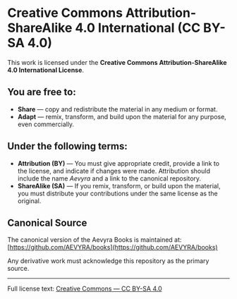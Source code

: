 # Creative Commons Attribution-ShareAlike 4.0 International (CC BY-SA 4.0)

This work is licensed under the **Creative Commons Attribution-ShareAlike 4.0 International License**.

## You are free to:
- **Share** — copy and redistribute the material in any medium or format.
- **Adapt** — remix, transform, and build upon the material for any purpose, even commercially.

## Under the following terms:
- **Attribution (BY)** — You must give appropriate credit, provide a link to the license, and indicate if changes were made. Attribution should include the name *Aevyra* and a link to the canonical repository.
- **ShareAlike (SA)** — If you remix, transform, or build upon the material, you must distribute your contributions under the same license as the original.

## Canonical Source
The canonical version of the Aevyra Books is maintained at:  
[https://github.com/AEVYRA/books](https://github.com/AEVYRA/books)

Any derivative work must acknowledge this repository as the primary source.

---

Full license text: [Creative Commons — CC BY-SA 4.0](https://creativecommons.org/licenses/by-sa/4.0/)
